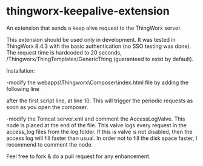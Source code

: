 # thingworx-keepalive-extension
An extension that sends a keep alive request to the ThingWorx server.

This extension should be used only in development. It was tested in ThingWorx 8.4.3 with the basic authentication (no SSO testing was done).
The request time is hardcoded to 20 seconds, /Thingworx/ThingTemplates/GenericThing (guaranteed to exist by default).

Installation:

-modify the webapps\Thingworx\Composer\index.html file by adding the following line
  <script type="text/javascript" src="../Common/extensions/LivePing/ui/LivePing/LivePing.js" charset="UTF-8"></script>
  after the first script line, at line 10. This will trigger the periodic requests as soon as you open the composer.
  
-modify the Tomcat server.xml and comment the AccessLogValve. This node is placed at the end of the file. This valve logs every request in the access_log files from the log folder. If this is valve is not disabled, then the access log will fill faster than usual. In order not to fill the disk space faster, I recommend to comment the node.

Feel free to fork & do a pull request for any enhancement.

